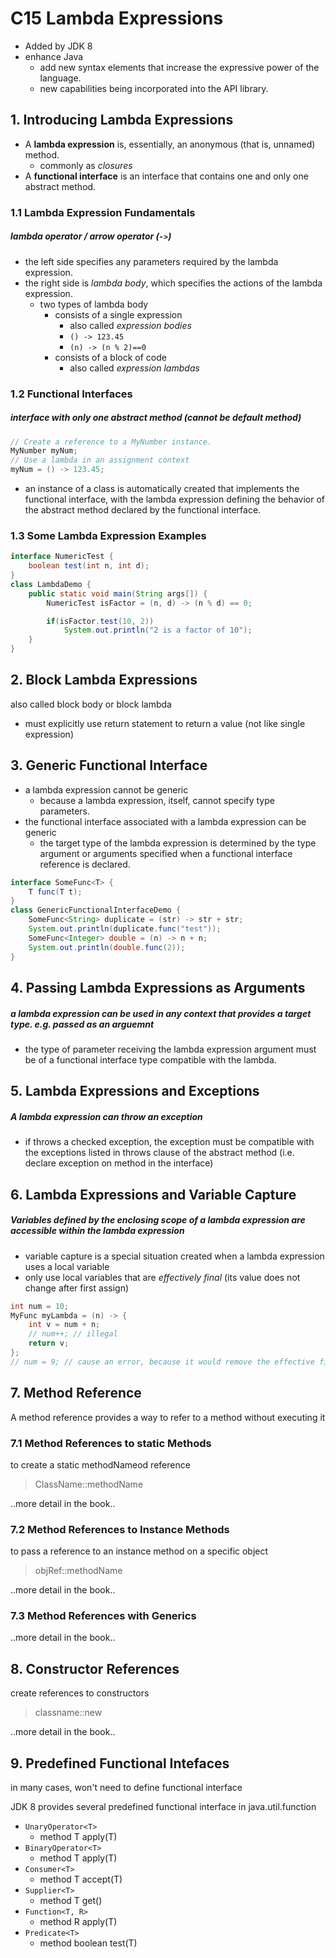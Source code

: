 # C15 Lambda Expressions

- Added by JDK 8
- enhance Java
    + add new syntax elements that increase the expressive power of the language.
    + new capabilities being incorporated into the API library.

## 1. Introducing Lambda Expressions

- A **lambda expression** is, essentially, an anonymous (that is, unnamed) method.
    + commonly as *closures*
- A **functional interface** is an interface that contains one and only one abstract method.

### 1.1 Lambda Expression Fundamentals

##### lambda operator / arrow operator (```->```)
- the left side specifies any parameters required by the lambda expression.
- the right side is *lambda body*, which specifies the actions of the lambda expression.
    + two types of lambda body
        * consists of a single expression
            - also called *expression bodies*
            - ```() -> 123.45```
            - ```(n) -> (n % 2)==0```
        * consists of a block of code
            - also called *expression lambdas*

### 1.2 Functional Interfaces

##### interface with only one abstract method (cannot be default method)
```java
// Create a reference to a MyNumber instance.
MyNumber myNum;
// Use a lambda in an assignment context
myNum = () -> 123.45;
```

- an instance of a class is automatically created that implements the functional interface, with the lambda expression defining the behavior of the abstract method declared by the functional interface.

### 1.3 Some Lambda Expression Examples

```java
interface NumericTest {
    boolean test(int n, int d);
}
class LambdaDemo {
    public static void main(String args[]) {
        NumericTest isFactor = (n, d) -> (n % d) == 0;

        if(isFactor.test(10, 2))
            System.out.println("2 is a factor of 10");
    }
}
```

## 2. Block Lambda Expressions
also called block body or block lambda

- must explicitly use return statement to return a value (not like single expression)

## 3. Generic Functional Interface

- a lambda expression cannot be generic
    + because a lambda expression, itself, cannot specify type parameters.
- the functional interface associated with a lambda expression can be generic
    + the target type of the lambda expression is determined by the type argument or arguments specified when a functional interface reference is declared.

```java
interface SomeFunc<T> {
    T func(T t);
}
class GenericFunctionalInterfaceDemo {
    SomeFunc<String> duplicate = (str) -> str + str;
    System.out.println(duplicate.func("test"));
    SomeFunc<Integer> double = (n) -> n + n;
    System.out.println(double.func(2));
}
```

## 4. Passing Lambda Expressions as Arguments

##### a lambda expression can be used in any context that provides a target type. e.g. passed as an arguemnt
- the type of parameter receiving the lambda expression argument must be of a functional interface type compatible with the lambda.

## 5. Lambda Expressions and Exceptions

##### A lambda expression can throw an exception
- if throws a checked exception, the exception must be compatible with the exceptions listed in throws clause of the abstract method (i.e. declare exception on method in the interface)

## 6. Lambda Expressions and Variable Capture

##### Variables defined by the enclosing scope of a lambda expression are accessible within the lambda expression
- variable capture is a special situation created when a lambda expression uses a local variable
- only use local variables that are *effectively final* (its value does not change after first assign)

```java
int num = 10;
MyFunc myLambda = (n) -> {
    int v = num + n;
    // num++; // illegal
    return v;
};
// num = 9; // cause an error, because it would remove the effective final status
```

## 7. Method Reference

A method reference provides a way to refer to a method without executing it

### 7.1 Method References to static Methods

to create a static methodNameod reference
> ClassName::methodName

..more detail in the book..

### 7.2 Method References to Instance Methods

to pass a reference to an instance method on a specific object
> objRef::methodName

..more detail in the book..

### 7.3 Method References with Generics

..more detail in the book..

## 8. Constructor References

create references to constructors
> classname::new

..more detail in the book..

## 9. Predefined Functional Intefaces

in many cases, won't need to define functional interface

JDK 8 provides several predefined functional interface in java.util.function
- ```UnaryOperator<T>```
    + method T apply(T)
- ```BinaryOperator<T>```
    + method T apply(T)
- ```Consumer<T>```
    + method T accept(T)
- ```Supplier<T>```
    + method T get()
- ```Function<T, R>```
    + method R apply(T)
- ```Predicate<T>```
    + method boolean test(T)